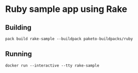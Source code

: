 # Ruby sample app using Rake

## Building

`pack build rake-sample --buildpack paketo-buildpacks/ruby`

## Running

`docker run --interactive --tty rake-sample`
